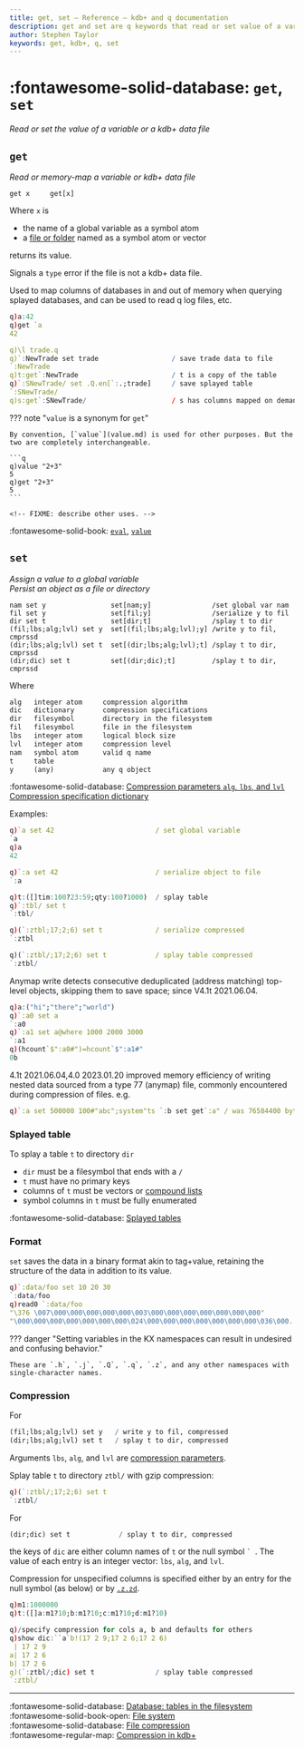 ```yaml
---
title: get, set – Reference – kdb+ and q documentation
description: get and set are q keywords that read or set value of a variable or a kdb+ data file.
author: Stephen Taylor
keywords: get, kdb+, q, set
---
```

# :fontawesome-solid-database: `get`, `set`

_Read or set the value of a variable or a kdb+ data file_




## `get`

_Read or memory-map a variable or kdb+ data file_

```syntax
get x     get[x]
```

Where `x` is

-   the name of a global variable as a symbol atom
-   a [file or folder](../basics/glossary.md#file-symbol) named as a symbol atom or vector

returns its value.

Signals a `type` error if the file is not a kdb+ data file.

Used to map columns of databases in and out of memory when querying splayed databases, and can be used to read q log files, etc.

```q
q)a:42
q)get `a
42

q)\l trade.q
q)`:NewTrade set trade                  / save trade data to file
`:NewTrade
q)t:get`:NewTrade                       / t is a copy of the table
q)`:SNewTrade/ set .Q.en[`:.;trade]     / save splayed table
`:SNewTrade/
q)s:get`:SNewTrade/                     / s has columns mapped on demand
```

??? note "`value` is a synonym for `get`"

    By convention, [`value`](value.md) is used for other purposes. But the two are completely interchangeable.

    ```q
    q)value "2+3"
    5
    q)get "2+3"
    5
    ```

    <!-- FIXME: describe other uses. -->

:fontawesome-solid-book:
[`eval`](eval.md),
[`value`](value.md)



## `set`

_Assign a value to a global variable
<br>
Persist an object as a file or directory_

```{.syntax style="font-size: .8em"}
nam set y                set[nam;y]               /set global var nam
fil set y                set[fil;y]               /serialize y to fil
dir set t                set[dir;t]               /splay t to dir
(fil;lbs;alg;lvl) set y  set[(fil;lbs;alg;lvl);y] /write y to fil, cmprssd
(dir;lbs;alg;lvl) set t  set[(dir;lbs;alg;lvl);t] /splay t to dir, cmprssd
(dir;dic) set t          set[(dir;dic);t]         /splay t to dir, cmprssd
```

Where

```txt
alg   integer atom     compression algorithm
dic   dictionary       compression specifications
dir   filesymbol       directory in the filesystem
fil   filesymbol       file in the filesystem
lbs   integer atom     logical block size
lvl   integer atom     compression level
nam   symbol atom      valid q name
t     table
y     (any)            any q object
```

:fontawesome-solid-database:
[Compression parameters `alg`, `lbs`, and `lvl`](../kb/file-compression.md#parameters)
<br>
[Compression specification dictionary](#compression)

Examples:
```q
q)`a set 42                         / set global variable
`a
q)a
42

q)`:a set 42                        / serialize object to file
`:a

q)t:([]tim:100?23:59;qty:100?1000)  / splay table
q)`:tbl/ set t
`:tbl/

q)(`:ztbl;17;2;6) set t             / serialize compressed
`:ztbl

q)(`:ztbl/;17;2;6) set t            / splay table compressed
`:ztbl/
```

Anymap write detects consecutive deduplicated (address matching) top-level objects, skipping them to save space; since V4.1t 2021.06.04.

```q
q)a:("hi";"there";"world")
q)`:a0 set a
`:a0
q)`:a1 set a@where 1000 2000 3000
`:a1
q)(hcount`$":a0#")=hcount`$":a1#"
0b
```

4.1t 2021.06.04,4.0 2023.01.20 improved memory efficiency of writing nested data sourced from a type 77 (anymap) file, commonly encountered during compression of files. e.g.
```q
q)`:a set 500000 100#"abc";system"ts `:b set get`:a" / was 76584400 bytes, now 8390208.
```


### Splayed table

To splay a table `t` to directory `dir`

-   `dir` must be a filesymbol that ends with a `/`
-   `t` must have no primary keys
-   columns of `t` must be vectors or [compound lists](../basics/glossary.md#compound-list)
-   symbol columns in `t` must be fully enumerated

:fontawesome-solid-database:
[Splayed tables](../kb/splayed-tables.md)


### Format

`set` saves the data in a binary format akin to tag+value, retaining the structure of the data in addition to its value.

```q
q)`:data/foo set 10 20 30
`:data/foo
q)read0 `:data/foo
"\376 \007\000\000\000\000\000\003\000\000\000\000\000\000\000"
"\000\000\000\000\000\000\000\024\000\000\000\000\000\000\000\036\000..
```

??? danger "Setting variables in the KX namespaces can result in undesired and confusing behavior."

    These are `.h`, `.j`, `.Q`, `.q`, `.z`, and any other namespaces with single-character names.


### Compression

For

```q
(fil;lbs;alg;lvl) set y   / write y to fil, compressed
(dir;lbs;alg;lvl) set t   / splay t to dir, compressed
```

Arguments `lbs`, `alg`, and `lvl` are [compression parameters](../kb/file-compression.md#compression-parametrers).

Splay table `t` to directory `ztbl/` with gzip compression:

```q
q)(`:ztbl/;17;2;6) set t
`:ztbl/
```

For

```q
(dir;dic) set t            / splay t to dir, compressed
```

the keys of `dic` are either column names of `t` or the null symbol `` `  ``. The value of each entry is an integer vector: `lbs`, `alg`, and `lvl`.

Compression for unspecified columns is specified either by an entry for the null symbol (as below) or by [`.z.zd`](dotz.md#zzd-zip-defaults).

```q
q)m1:1000000
q)t:([]a:m1?10;b:m1?10;c:m1?10;d:m1?10)

q)/specify compression for cols a, b and defaults for others
q)show dic:``a`b!(17 2 9;17 2 6;17 2 6)
 | 17 2 9
a| 17 2 6
b| 17 2 6
q)(`:ztbl/;dic) set t               / splay table compressed
`:ztbl/
```


----
:fontawesome-solid-database:
[Database: tables in the filesystem](../database/index.md)
<br>
:fontawesome-solid-book-open:
[File system](../basics/files.md)
<br>
:fontawesome-solid-database:
[File compression](../kb/file-compression.md)
<br>
:fontawesome-regular-map:
[Compression in kdb+](../wp/compress/index.md)
